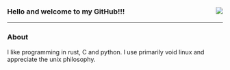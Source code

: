 ### Hello and welcome to my GitHub!!! <img align=right src="https://komarev.com/ghpvc/?username=mausn1&color=lightgrey"/>
***
### About<br />
I like programming in rust, C and python. I use primarily void linux and appreciate the unix philosophy.
